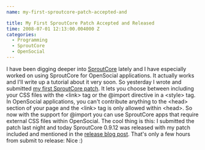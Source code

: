 ```yaml
---
name: my-first-sproutcore-patch-accepted-and

title: My First SproutCore Patch Accepted and Released
time: 2008-07-01 12:13:00.004000 Z
categories:
  - Programming
  - SproutCore
  - OpenSocial
---
```


I have been digging deeper into <a href="http://www.sproutcore.com">SproutCore</a> lately and I have especially worked on using SproutCore for OpenSocial applications. It actually works and I'll write up a tutorial about it very soon. So yesterday I wrote and submitted <a href="http://sproutit.lighthouseapp.com/projects/11697/tickets/46-patch-option-to-use-import-in-stylesheets_for_client">my first SproutCore patch</a>. It lets you choose between including your CSS files with the &lt;link&gt; tag or the @import directive in a &lt;style&gt; tag. In OpenSocial applications, you can't contribute anything to the &lt;head&gt; section of your page and the &lt;link&gt; tag is only allowed within &lt;head>. So now with the support for @import you can use SproutCore apps that require external CSS files within OpenSocial. The cool thing is this: I submitted the patch last night and today SproutCore 0.9.12 was released with my patch included and mentioned in the <a href="http://www.sproutcore.com/2008/07/01/sproutcore-0912-hung-jury-release/">release blog post</a>. That's only a few hours from submit to release: Nice :)
